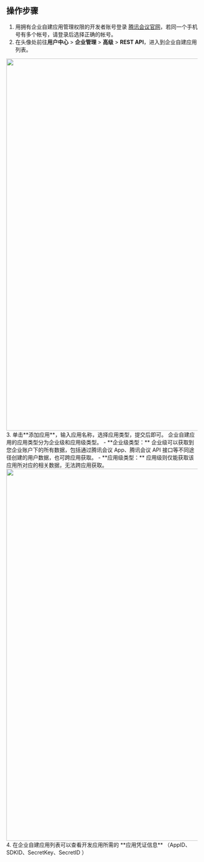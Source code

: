 ## 操作步骤
1. 用拥有企业自建应用管理权限的开发者账号登录 [腾讯会议官网](https://meeting.tencent.com/)，若同一个手机号有多个帐号，请登录后选择正确的帐号。
2. 在头像处前往**用户中心** > **企业管理** > **高级** > **REST API**，进入到企业自建应用列表。
<img style="width:978px; max-width: inherit;" src="https://qcloudimg.tencent-cloud.cn/raw/7a766e5db69fa7ae81867244b4508c92.png" />
3. 单击**添加应用**，输入应用名称，选择应用类型，提交后即可。
企业自建应用的应用类型分为企业级和应用级类型。
 - **企业级类型：** 企业级可以获取到您企业账户下的所有数据，包括通过腾讯会议 App、腾讯会议 API 接口等不同途径创建的用户数据，也可跨应用获取。
 - **应用级类型：** 应用级则仅能获取该应用所对应的相关数据，无法跨应用获取。

 <img style="width:978px; max-width: inherit;" src="https://qcloudimg.tencent-cloud.cn/raw/c96648e634b5a8c06a14c8f36d7f15f8.png" />
4. 在企业自建应用列表可以查看开发应用所需的 **应用凭证信息** （AppID、SDKID、SecretKey、SecretID ）
